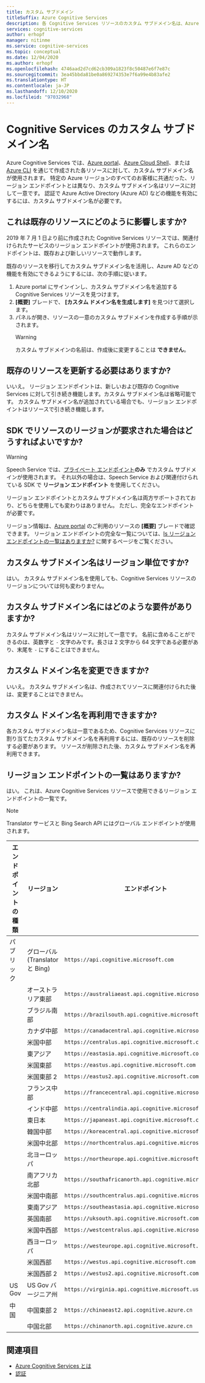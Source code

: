 ```yaml
---
title: カスタム サブドメイン
titleSuffix: Azure Cognitive Services
description: 各 Cognitive Services リソースのカスタム サブドメイン名は、Azure portal、Azure Cloud Shell、または Azure CLI を使用して作成します。
services: cognitive-services
author: erhopf
manager: nitinme
ms.service: cognitive-services
ms.topic: conceptual
ms.date: 12/04/2020
ms.author: erhopf
ms.openlocfilehash: 4746aad2d7cd62cb309a1823f8c50487e6f7e87c
ms.sourcegitcommit: 3ea45bbda81be0a869274353e7f6a99e4b83afe2
ms.translationtype: HT
ms.contentlocale: ja-JP
ms.lasthandoff: 12/10/2020
ms.locfileid: "97032968"
---
```

# <a name="custom-subdomain-names-for-cognitive-services"></a>Cognitive Services のカスタム サブドメイン名

Azure Cognitive Services では、[Azure portal](https://portal.azure.com)、[Azure Cloud Shell](https://azure.microsoft.com/features/cloud-shell/)、または [Azure CLI](/cli/azure/install-azure-cli) を通じて作成された各リソースに対して、カスタム サブドメイン名が使用されます。 特定の Azure リージョンのすべてのお客様に共通だった、リージョン エンドポイントとは異なり、カスタム サブドメイン名はリソースに対して一意です。 認証で Azure Active Directory (Azure AD) などの機能を有効にするには、カスタム サブドメイン名が必要です。

## <a name="how-does-this-impact-existing-resources"></a>これは既存のリソースにどのように影響しますか?

2019 年 7 月 1 日より前に作成された Cognitive Services リソースでは、関連付けられたサービスのリージョン エンドポイントが使用されます。 これらのエンドポイントは、既存および新しいリソースで動作します。

既存のリソースを移行してカスタム サブドメイン名を活用し、Azure AD などの機能を有効にできるようにするには、次の手順に従います。

1. Azure portal にサインインし、カスタム サブドメイン名を追加する Cognitive Services リソースを見つけます。
2. **[概要]** ブレードで、 **[カスタム ドメイン名を生成します]** を見つけて選択します。
3. パネルが開き、リソースの一意のカスタム サブドメインを作成する手順が示されます。
   > [!WARNING]
   > カスタム サブドメインの名前は、作成後に変更することは **できません**。

## <a name="do-i-need-to-update-my-existing-resources"></a>既存のリソースを更新する必要はありますか?

いいえ。 リージョン エンドポイントは、新しいおよび既存の Cognitive Services に対して引き続き機能します。カスタム サブドメイン名は省略可能です。 カスタム サブドメイン名が追加されている場合でも、リージョン エンドポイントはリソースで引き続き機能します。

## <a name="what-if-an-sdk-asks-me-for-the-region-for-a-resource"></a>SDK でリソースのリージョンが要求された場合はどうすればよいですか?

> [!WARNING]
> Speech Service では、[プライベート エンドポイント](Speech-Service/speech-services-private-link.md)**のみ** でカスタム サブドメインが使用されます。 それ以外の場合は、Speech Service および関連付けられている SDK で **リージョン エンドポイント** を使用してください。

リージョン エンドポイントとカスタム サブドメイン名は両方サポートされており、どちらを使用しても変わりはありません。 ただし、完全なエンドポイントが必要です。

リージョン情報は、[Azure portal](https://portal.azure.com) のご利用のリソースの **[概要]** ブレードで確認できます。 リージョン エンドポイントの完全な一覧については、[Is リージョン エンドポイントの一覧はありますか?](#is-there-a-list-of-regional-endpoints) に関するページをご覧ください。

## <a name="are-custom-subdomain-names-regional"></a>カスタム サブドメイン名はリージョン単位ですか?

はい。 カスタム サブドメイン名を使用しても、Cognitive Services リソースのリージョンについては何も変わりません。

## <a name="what-are-the-requirements-for-a-custom-subdomain-name"></a>カスタム サブドメイン名にはどのような要件がありますか?

カスタム サブドメイン名はリソースに対して一意です。 名前に含めることができるのは、英数字と `-` 文字のみです。長さは 2 文字から 64 文字である必要があり、末尾を `-` にすることはできません。

## <a name="can-i-change-a-custom-domain-name"></a>カスタム ドメイン名を変更できますか?

いいえ。 カスタム サブドメイン名は、作成されてリソースに関連付けられた後は、変更することはできません。

## <a name="can-i-reuse-a-custom-domain-name"></a>カスタム ドメイン名を再利用できますか?

各カスタム サブドメイン名は一意であるため、Cognitive Services リソースに割り当てたカスタム サブドメイン名を再利用するには、既存のリソースを削除する必要があります。 リソースが削除された後、カスタム サブドメイン名を再利用できます。

## <a name="is-there-a-list-of-regional-endpoints"></a>リージョン エンドポイントの一覧はありますか?

はい。 これは、Azure Cognitive Services リソースで使用できるリージョン エンドポイントの一覧です。

> [!NOTE]
> Translator サービスと Bing Search API にはグローバル エンドポイントが使用されます。

| エンドポイントの種類 | リージョン | エンドポイント |
|---------------|--------|----------|
| パブリック | グローバル (Translator と Bing) | `https://api.cognitive.microsoft.com` |
| | オーストラリア東部 | `https://australiaeast.api.cognitive.microsoft.com` |
| | ブラジル南部 | `https://brazilsouth.api.cognitive.microsoft.com` |
| | カナダ中部 | `https://canadacentral.api.cognitive.microsoft.com` |
| | 米国中部 | `https://centralus.api.cognitive.microsoft.com` |
| | 東アジア | `https://eastasia.api.cognitive.microsoft.com` |
| | 米国東部 | `https://eastus.api.cognitive.microsoft.com` |
| | 米国東部 2 | `https://eastus2.api.cognitive.microsoft.com` |
| | フランス中部 | `https://francecentral.api.cognitive.microsoft.com` |
| | インド中部 | `https://centralindia.api.cognitive.microsoft.com` |
| | 東日本 | `https://japaneast.api.cognitive.microsoft.com` |
| | 韓国中部 | `https://koreacentral.api.cognitive.microsoft.com` |
| | 米国中北部 | `https://northcentralus.api.cognitive.microsoft.com` |
| | 北ヨーロッパ | `https://northeurope.api.cognitive.microsoft.com` |
| | 南アフリカ北部 | `https://southafricanorth.api.cognitive.microsoft.com` |
| | 米国中南部 | `https://southcentralus.api.cognitive.microsoft.com` |
| | 東南アジア | `https://southeastasia.api.cognitive.microsoft.com` |
| | 英国南部 | `https://uksouth.api.cognitive.microsoft.com` |
| | 米国中西部 | `https://westcentralus.api.cognitive.microsoft.com` |
| | 西ヨーロッパ | `https://westeurope.api.cognitive.microsoft.com` |
| | 米国西部 | `https://westus.api.cognitive.microsoft.com` |
| | 米国西部 2 | `https://westus2.api.cognitive.microsoft.com` |
| US Gov | US Gov バージニア州 | `https://virginia.api.cognitive.microsoft.us` |
| 中国 | 中国東部 2 | `https://chinaeast2.api.cognitive.azure.cn` |
| | 中国北部 | `https://chinanorth.api.cognitive.azure.cn` |

## <a name="see-also"></a>関連項目

* [Azure Cognitive Services とは](./what-are-cognitive-services.md)
* [認証](authentication.md)